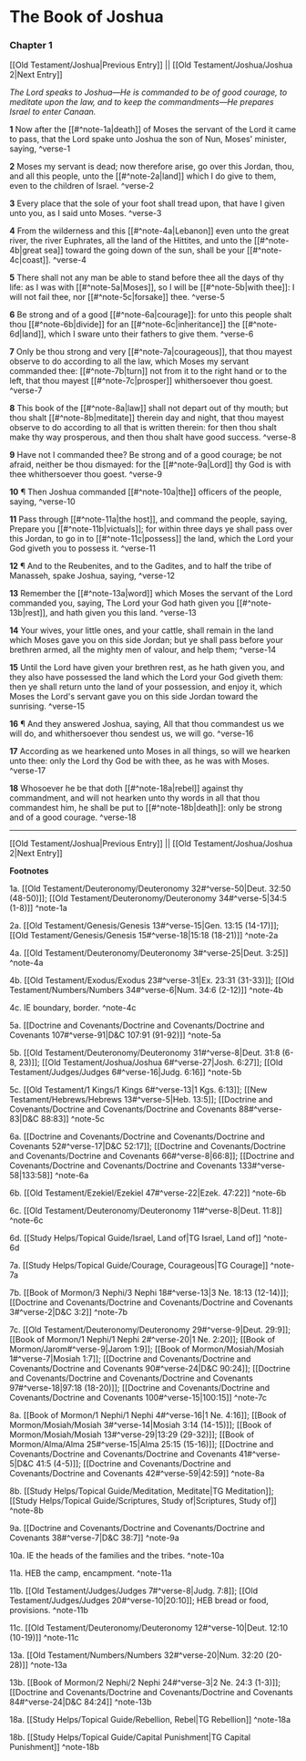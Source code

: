 # The Book of Joshua

### Chapter 1

[[Old Testament/Joshua|Previous Entry]]  ||  [[Old Testament/Joshua/Joshua 2|Next Entry]]

*The Lord speaks to Joshua—He is commanded to be of good courage, to meditate upon the law, and to keep the commandments—He prepares Israel to enter Canaan.*

**1**  Now after the [[#^note-1a|death]] of Moses the servant of the Lord it came to pass, that the Lord spake unto Joshua the son of Nun, Moses' minister, saying, ^verse-1

**2**  Moses my servant is dead; now therefore arise, go over this Jordan, thou, and all this people, unto the [[#^note-2a|land]] which I do give to them, even to the children of Israel. ^verse-2

**3**  Every place that the sole of your foot shall tread upon, that have I given unto you, as I said unto Moses. ^verse-3

**4**  From the wilderness and this [[#^note-4a|Lebanon]] even unto the great river, the river Euphrates, all the land of the Hittites, and unto the [[#^note-4b|great sea]] toward the going down of the sun, shall be your [[#^note-4c|coast]]. ^verse-4

**5**  There shall not any man be able to stand before thee all the days of thy life: as I was with [[#^note-5a|Moses]], so I will be [[#^note-5b|with thee]]: I will not fail thee, nor [[#^note-5c|forsake]] thee. ^verse-5

**6**  Be strong and of a good [[#^note-6a|courage]]: for unto this people shalt thou [[#^note-6b|divide]] for an [[#^note-6c|inheritance]] the [[#^note-6d|land]], which I sware unto their fathers to give them. ^verse-6

**7**  Only be thou strong and very [[#^note-7a|courageous]], that thou mayest observe to do according to all the law, which Moses my servant commanded thee: [[#^note-7b|turn]] not from it to the right hand or to the left, that thou mayest [[#^note-7c|prosper]] whithersoever thou goest. ^verse-7

**8**  This book of the [[#^note-8a|law]] shall not depart out of thy mouth; but thou shalt [[#^note-8b|meditate]] therein day and night, that thou mayest observe to do according to all that is written therein: for then thou shalt make thy way prosperous, and then thou shalt have good success. ^verse-8

**9**  Have not I commanded thee? Be strong and of a good courage; be not afraid, neither be thou dismayed: for the [[#^note-9a|Lord]] thy God is with thee whithersoever thou goest. ^verse-9

**10**  ¶ Then Joshua commanded [[#^note-10a|the]] officers of the people, saying, ^verse-10

**11**  Pass through [[#^note-11a|the host]], and command the people, saying, Prepare you [[#^note-11b|victuals]]; for within three days ye shall pass over this Jordan, to go in to [[#^note-11c|possess]] the land, which the Lord your God giveth you to possess it. ^verse-11

**12**  ¶ And to the Reubenites, and to the Gadites, and to half the tribe of Manasseh, spake Joshua, saying, ^verse-12

**13**  Remember the [[#^note-13a|word]] which Moses the servant of the Lord commanded you, saying, The Lord your God hath given you [[#^note-13b|rest]], and hath given you this land. ^verse-13

**14**  Your wives, your little ones, and your cattle, shall remain in the land which Moses gave you on this side Jordan; but ye shall pass before your brethren armed, all the mighty men of valour, and help them; ^verse-14

**15**  Until the Lord have given your brethren rest, as he hath given you, and they also have possessed the land which the Lord your God giveth them: then ye shall return unto the land of your possession, and enjoy it, which Moses the Lord's servant gave you on this side Jordan toward the sunrising. ^verse-15

**16**  ¶ And they answered Joshua, saying, All that thou commandest us we will do, and whithersoever thou sendest us, we will go. ^verse-16

**17**  According as we hearkened unto Moses in all things, so will we hearken unto thee: only the Lord thy God be with thee, as he was with Moses. ^verse-17

**18**  Whosoever he be that doth [[#^note-18a|rebel]] against thy commandment, and will not hearken unto thy words in all that thou commandest him, he shall be put to [[#^note-18b|death]]: only be strong and of a good courage. ^verse-18


---
[[Old Testament/Joshua|Previous Entry]]  ||  [[Old Testament/Joshua/Joshua 2|Next Entry]]


**Footnotes**


1a. [[Old Testament/Deuteronomy/Deuteronomy 32#^verse-50|Deut. 32:50 (48-50)]]; [[Old Testament/Deuteronomy/Deuteronomy 34#^verse-5|34:5 (1-8)]] ^note-1a

2a. [[Old Testament/Genesis/Genesis 13#^verse-15|Gen. 13:15 (14-17)]]; [[Old Testament/Genesis/Genesis 15#^verse-18|15:18 (18-21)]] ^note-2a

4a. [[Old Testament/Deuteronomy/Deuteronomy 3#^verse-25|Deut. 3:25]] ^note-4a

4b. [[Old Testament/Exodus/Exodus 23#^verse-31|Ex. 23:31 (31-33)]]; [[Old Testament/Numbers/Numbers 34#^verse-6|Num. 34:6 (2-12)]] ^note-4b

4c. IE boundary, border. ^note-4c

5a. [[Doctrine and Covenants/Doctrine and Covenants/Doctrine and Covenants 107#^verse-91|D&C 107:91 (91-92)]] ^note-5a

5b. [[Old Testament/Deuteronomy/Deuteronomy 31#^verse-8|Deut. 31:8 (6-8, 23)]]; [[Old Testament/Joshua/Joshua 6#^verse-27|Josh. 6:27]]; [[Old Testament/Judges/Judges 6#^verse-16|Judg. 6:16]] ^note-5b

5c. [[Old Testament/1 Kings/1 Kings 6#^verse-13|1 Kgs. 6:13]]; [[New Testament/Hebrews/Hebrews 13#^verse-5|Heb. 13:5]]; [[Doctrine and Covenants/Doctrine and Covenants/Doctrine and Covenants 88#^verse-83|D&C 88:83]] ^note-5c

6a. [[Doctrine and Covenants/Doctrine and Covenants/Doctrine and Covenants 52#^verse-17|D&C 52:17]]; [[Doctrine and Covenants/Doctrine and Covenants/Doctrine and Covenants 66#^verse-8|66:8]]; [[Doctrine and Covenants/Doctrine and Covenants/Doctrine and Covenants 133#^verse-58|133:58]] ^note-6a

6b. [[Old Testament/Ezekiel/Ezekiel 47#^verse-22|Ezek. 47:22]] ^note-6b

6c. [[Old Testament/Deuteronomy/Deuteronomy 11#^verse-8|Deut. 11:8]] ^note-6c

6d. [[Study Helps/Topical Guide/Israel, Land of|TG Israel, Land of]] ^note-6d

7a. [[Study Helps/Topical Guide/Courage, Courageous|TG Courage]] ^note-7a

7b. [[Book of Mormon/3 Nephi/3 Nephi 18#^verse-13|3 Ne. 18:13 (12-14)]]; [[Doctrine and Covenants/Doctrine and Covenants/Doctrine and Covenants 3#^verse-2|D&C 3:2]] ^note-7b

7c. [[Old Testament/Deuteronomy/Deuteronomy 29#^verse-9|Deut. 29:9]]; [[Book of Mormon/1 Nephi/1 Nephi 2#^verse-20|1 Ne. 2:20]]; [[Book of Mormon/Jarom#^verse-9|Jarom 1:9]]; [[Book of Mormon/Mosiah/Mosiah 1#^verse-7|Mosiah 1:7]]; [[Doctrine and Covenants/Doctrine and Covenants/Doctrine and Covenants 90#^verse-24|D&C 90:24]]; [[Doctrine and Covenants/Doctrine and Covenants/Doctrine and Covenants 97#^verse-18|97:18 (18-20)]]; [[Doctrine and Covenants/Doctrine and Covenants/Doctrine and Covenants 100#^verse-15|100:15]] ^note-7c

8a. [[Book of Mormon/1 Nephi/1 Nephi 4#^verse-16|1 Ne. 4:16]]; [[Book of Mormon/Mosiah/Mosiah 3#^verse-14|Mosiah 3:14 (14-15)]]; [[Book of Mormon/Mosiah/Mosiah 13#^verse-29|13:29 (29-32)]]; [[Book of Mormon/Alma/Alma 25#^verse-15|Alma 25:15 (15-16)]]; [[Doctrine and Covenants/Doctrine and Covenants/Doctrine and Covenants 41#^verse-5|D&C 41:5 (4-5)]]; [[Doctrine and Covenants/Doctrine and Covenants/Doctrine and Covenants 42#^verse-59|42:59]] ^note-8a

8b. [[Study Helps/Topical Guide/Meditation, Meditate|TG Meditation]]; [[Study Helps/Topical Guide/Scriptures, Study of|Scriptures, Study of]] ^note-8b

9a. [[Doctrine and Covenants/Doctrine and Covenants/Doctrine and Covenants 38#^verse-7|D&C 38:7]] ^note-9a

10a. IE the heads of the families and the tribes. ^note-10a

11a. HEB the camp, encampment. ^note-11a

11b. [[Old Testament/Judges/Judges 7#^verse-8|Judg. 7:8]]; [[Old Testament/Judges/Judges 20#^verse-10|20:10]]; HEB bread or food, provisions.  ^note-11b

11c. [[Old Testament/Deuteronomy/Deuteronomy 12#^verse-10|Deut. 12:10 (10-19)]] ^note-11c

13a. [[Old Testament/Numbers/Numbers 32#^verse-20|Num. 32:20 (20-28)]] ^note-13a

13b. [[Book of Mormon/2 Nephi/2 Nephi 24#^verse-3|2 Ne. 24:3 (1-3)]]; [[Doctrine and Covenants/Doctrine and Covenants/Doctrine and Covenants 84#^verse-24|D&C 84:24]] ^note-13b

18a. [[Study Helps/Topical Guide/Rebellion, Rebel|TG Rebellion]] ^note-18a

18b. [[Study Helps/Topical Guide/Capital Punishment|TG Capital Punishment]] ^note-18b